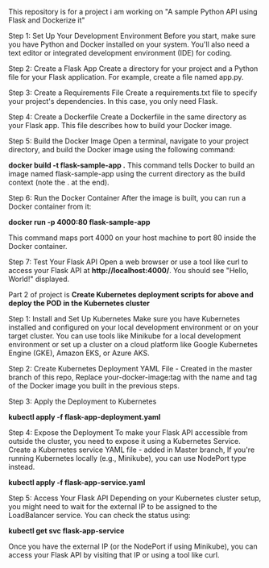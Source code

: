 This repository is for a project i am working on "A sample Python API using Flask and Dockerize it"

Step 1: Set Up Your Development Environment
Before you start, make sure you have Python and Docker installed on your system. You'll also need a text editor or integrated development environment (IDE) for coding.

Step 2: Create a Flask App
Create a directory for your project and a Python file for your Flask application. For example, create a file named app.py.

Step 3: Create a Requirements File
Create a requirements.txt file to specify your project's dependencies. In this case, you only need Flask.

Step 4: Create a Dockerfile
Create a Dockerfile in the same directory as your Flask app. This file describes how to build your Docker image.

Step 5: Build the Docker Image
Open a terminal, navigate to your project directory, and build the Docker image using the following command:

**docker build -t flask-sample-app .**
This command tells Docker to build an image named flask-sample-app using the current directory as the build context (note the . at the end).

Step 6: Run the Docker Container
After the image is built, you can run a Docker container from it:

**docker run -p 4000:80 flask-sample-app**

This command maps port 4000 on your host machine to port 80 inside the Docker container.

Step 7: Test Your Flask API
Open a web browser or use a tool like curl to access your Flask API at **http://localhost:4000/**. You should see "Hello, World!" displayed.

Part 2 of project is **Create Kubernetes deployment scripts for above and deploy the POD in the Kubernetes cluster**

Step 1: Install and Set Up Kubernetes
Make sure you have Kubernetes installed and configured on your local development environment or on your target cluster. You can use tools like Minikube for a local development environment or set up a cluster on a cloud platform like Google Kubernetes Engine (GKE), Amazon EKS, or Azure AKS.

Step 2: Create Kubernetes Deployment YAML File - Created in the master branch of this repo, Replace your-docker-image:tag with the name and tag of the Docker image you built in the previous steps.

Step 3: Apply the Deployment to Kubernetes

**kubectl apply -f flask-app-deployment.yaml**

Step 4: Expose the Deployment
To make your Flask API accessible from outside the cluster, you need to expose it using a Kubernetes Service. Create a Kubernetes service YAML file - added in Master branch, If you're running Kubernetes locally (e.g., Minikube), you can use NodePort type instead.

**kubectl apply -f flask-app-service.yaml**

Step 5: Access Your Flask API
Depending on your Kubernetes cluster setup, you might need to wait for the external IP to be assigned to the LoadBalancer service. You can check the status using:

**kubectl get svc flask-app-service**

Once you have the external IP (or the NodePort if using Minikube), you can access your Flask API by visiting that IP or using a tool like curl.






